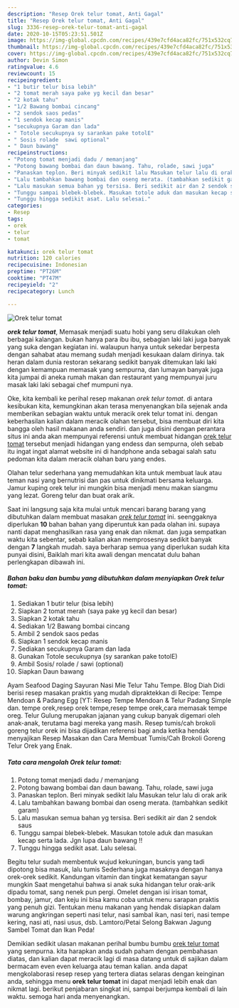 ```yaml
---
description: "Resep Orek telur tomat, Anti Gagal"
title: "Resep Orek telur tomat, Anti Gagal"
slug: 3336-resep-orek-telur-tomat-anti-gagal
date: 2020-10-15T05:23:51.501Z
image: https://img-global.cpcdn.com/recipes/439e7cfd4aca82fc/751x532cq70/orek-telur-tomat-foto-resep-utama.jpg
thumbnail: https://img-global.cpcdn.com/recipes/439e7cfd4aca82fc/751x532cq70/orek-telur-tomat-foto-resep-utama.jpg
cover: https://img-global.cpcdn.com/recipes/439e7cfd4aca82fc/751x532cq70/orek-telur-tomat-foto-resep-utama.jpg
author: Devin Simon
ratingvalue: 4.6
reviewcount: 15
recipeingredient:
- "1 butir telur bisa lebih"
- "2 tomat merah saya pake yg kecil dan besar"
- "2 kotak tahu"
- "1/2 Bawang bombai cincang"
- "2 sendok saos pedas"
- "1 sendok kecap manis"
- "secukupnya Garam dan lada"
- " Totole secukupnya sy sarankan pake totolE"
- " Sosis rolade  sawi optional"
- " Daun bawang"
recipeinstructions:
- "Potong tomat menjadi dadu / memanjang"
- "Potong bawang bombai dan daun bawang. Tahu, rolade, sawi juga"
- "Panaskan teplon. Beri minyak sedikit lalu Masukan telur lalu di orak arik"
- "Lalu tambahkan bawang bombai dan oseng merata. (tambahkan sedikit garam)"
- "Lalu masukan semua bahan yg tersisa. Beri sedikit air dan 2 sendok saus"
- "Tunggu sampai blebek-blebek. Masukan totole aduk dan masukan kecap serta lada. Jgn lupa daun bawang !!"
- "Tunggu hingga sedikit asat. Lalu selesai."
categories:
- Resep
tags:
- orek
- telur
- tomat

katakunci: orek telur tomat 
nutrition: 120 calories
recipecuisine: Indonesian
preptime: "PT26M"
cooktime: "PT47M"
recipeyield: "2"
recipecategory: Lunch

---
```



![Orek telur tomat](https://img-global.cpcdn.com/recipes/439e7cfd4aca82fc/751x532cq70/orek-telur-tomat-foto-resep-utama.jpg)

<b><i>orek telur tomat</i></b>, Memasak menjadi suatu hobi yang seru dilakukan oleh berbagai kalangan. bukan hanya para ibu ibu, sebagian laki laki juga banyak yang suka dengan kegiatan ini. walaupun hanya untuk sekedar berpesta dengan sahabat atau memang sudah menjadi kesukaan dalam dirinya. tak heran dalam dunia restoran sekarang sedikit banyak ditemukan laki laki dengan kemampuan memasak yang sempurna, dan lumayan banyak juga kita jumpai di aneka rumah makan dan restaurant yang mempunyai juru masak laki laki sebagai chef mumpuni nya.

Oke, kita kembali ke perihal resep makanan <i>orek telur tomat</i>. di antara kesibukan kita, kemungkinan akan terasa menyenangkan bila sejenak anda memberikan sebagian waktu untuk meracik orek telur tomat ini. dengan keberhasilan kalian dalam meracik olahan tersebut, bisa membuat diri kita bangga oleh hasil makanan anda sendiri. dan juga disini dengan perantara situs ini anda akan mempunyai referensi untuk membuat hidangan <u>orek telur tomat</u> tersebut menjadi hidangan yang endess dan sempurna, oleh sebab itu ingat ingat alamat website ini di handphone anda sebagai salah satu pedoman kita dalam meracik olahan baru yang endes.

Olahan telur sederhana yang memudahkan kita untuk membuat lauk atau teman nasi yang bernutrisi dan pas untuk dinikmati bersama keluarga. Jamur kuping orek telur ini mungkin bisa menjadi menu makan siangmu yang lezat. Goreng telur dan buat orak arik.


Saat ini langsung saja kita mulai untuk mencari barang barang yang dibutuhkan dalam membuat masakan <u><i>orek telur tomat</i></u> ini. seenggaknya diperlukan <b>10</b> bahan bahan yang diperuntuk kan pada olahan ini. supaya nanti dapat menghasilkan rasa yang enak dan nikmat. dan juga sempatkan waktu kita sebentar, sebab kalian akan memprosesnya sedikit banyak dengan <b>7</b> langkah mudah. saya berharap semua yang diperlukan sudah kita punyai disini, Baiklah mari kita awali dengan mencatat dulu bahan perlengkapan dibawah ini.

<!--inarticleads1-->

##### Bahan baku dan bumbu yang dibutuhkan dalam menyiapkan Orek telur tomat:

1. Sediakan 1 butir telur (bisa lebih)
1. Siapkan 2 tomat merah (saya pake yg kecil dan besar)
1. Siapkan 2 kotak tahu
1. Sediakan 1/2 Bawang bombai cincang
1. Ambil 2 sendok saos pedas
1. Siapkan 1 sendok kecap manis
1. Sediakan secukupnya Garam dan lada
1. Gunakan  Totole secukupnya (sy sarankan pake totolE)
1. Ambil  Sosis/ rolade / sawi (optional)
1. Siapkan  Daun bawang


Ayam Seafood Daging Sayuran Nasi Mie Telur Tahu Tempe. Blog Diah Didi berisi resep masakan praktis yang mudah dipraktekkan di Recipe: Tempe Mendoan &amp; Padang Egg [YT: Resep Tempe Mendoan &amp; Telur Padang Simple dan. tempe orek,resep orek tempe,resep tempe orek,cara memasak tempe oreg. Telur Gulung merupakan jajanan yang cukup banyak digemari oleh anak-anak, terutama bagi mereka yang masih. Resep tumis/cah brokoli goreng telur orek ini bisa dijadikan referensi bagi anda ketika hendak menyajikan Resep Masakan dan Cara Membuat Tumis/Cah Brokoli Goreng Telur Orek yang Enak. 

<!--inarticleads2-->

##### Tata cara mengolah Orek telur tomat:

1. Potong tomat menjadi dadu / memanjang
1. Potong bawang bombai dan daun bawang. Tahu, rolade, sawi juga
1. Panaskan teplon. Beri minyak sedikit lalu Masukan telur lalu di orak arik
1. Lalu tambahkan bawang bombai dan oseng merata. (tambahkan sedikit garam)
1. Lalu masukan semua bahan yg tersisa. Beri sedikit air dan 2 sendok saus
1. Tunggu sampai blebek-blebek. Masukan totole aduk dan masukan kecap serta lada. Jgn lupa daun bawang !!
1. Tunggu hingga sedikit asat. Lalu selesai.


Begitu telur sudah membentuk wujud kekuningan, buncis yang tadi dipotong bisa masuk, lalu tumis Sederhana juga masaknya dengan hanya orek-orek sedikit. Kandungan vitamin dan tingkat kematangan sayur mungkin Saat mengetahui bahwa si anak suka hidangan telur orak-arik dipadu tomat, sang nenek pun pergi. Omelet dengan isi irisan tomat, bombay, jamur, dan keju ini bisa kamu coba untuk menu sarapan praktis yang penuh gizi. Tentukan menu makanan yang hendak disiapkan dalam warung angkringan seperti nasi telur, nasi sambal ikan, nasi teri, nasi tempe kering, nasi ati, nasi usus, dsb. Lamtoro/Petai Selong Bakwan Jagung Sambel Tomat dan Ikan Peda! 

Demikian sedikit ulasan makanan perihal bumbu bumbu <u>orek telur tomat</u> yang sempurna. kita harapkan anda sudah paham dengan pembahasan diatas, dan kalian dapat meracik lagi di masa datang untuk di sajikan dalam bermacam even even keluarga atau teman kalian. anda dapat mengkolaborasi resep resep yang tertera diatas selaras dengan keinginan anda, sehingga menu <b>orek telur tomat</b> ini dapat menjadi lebih enak dan nikmat lagi. berikut penjabaran singkat ini, sampai berjumpa kembali di lain waktu. semoga hari anda menyenangkan.
